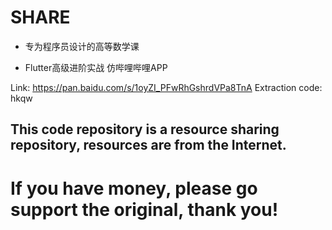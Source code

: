 # SHARE

- 专为程序员设计的高等数学课

- Flutter高级进阶实战 仿哔哩哔哩APP

Link: https://pan.baidu.com/s/1oyZI_PFwRhGshrdVPa8TnA Extraction code: hkqw


## This code repository is a resource sharing repository, resources are from the Internet.
# If you have money, please go support the original, thank you!
